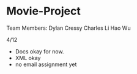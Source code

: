 # Movie-Project
Team Members:
Dylan Cressy Charles Li Hao Wu

4/12
- Docs okay for now.
- XML okay
- no email assignment yet
